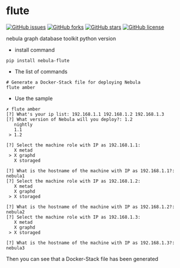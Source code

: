 # flute
[![GitHub issues](https://img.shields.io/github/issues/gumupaier/flute)](https://github.com/gumupaier/flute/issues) [![GitHub forks](https://img.shields.io/github/forks/gumupaier/flute)](https://github.com/gumupaier/flute/network) [![GitHub stars](https://img.shields.io/github/stars/gumupaier/flute)](https://github.com/gumupaier/flute/stargazers) [![GitHub license](https://img.shields.io/github/license/gumupaier/flute)](https://github.com/gumupaier/flute/blob/main/LICENSE)

nebula graph database toolkit python version

- install command
```
pip install nebula-flute
```



- The list of commands

```
# Generate a Docker-Stack file for deploying Nebula
flute amber
```

- Use the sample
```
✗ flute amber
[?] What's your ip list: 192.168.1.1 192.168.1.2 192.168.1.3
[?] What version of Nebula will you deploy?: 1.2
   nightly
   1.1
 > 1.2

[?] Select the machine role with IP as 192.168.1.1: 
   X metad
 > X graphd
   X storaged

[?] What is the hostname of the machine with IP as 192.168.1.1?: nebula1
[?] Select the machine role with IP as 192.168.1.2: 
   X metad
   X graphd
 > X storaged

[?] What is the hostname of the machine with IP as 192.168.1.2?: nebula2
[?] Select the machine role with IP as 192.168.1.3: 
   X metad
   X graphd
 > X storaged

[?] What is the hostname of the machine with IP as 192.168.1.3?: nebula3

```

Then you can see that a Docker-Stack file has been generated
